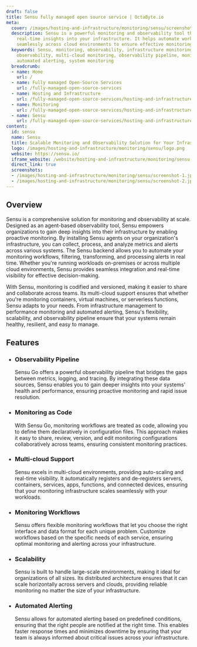```yaml
---
draft: false
title: Sensu fully managed open source service | OctaByte.io
meta:
  cover: /images/hosting-and-infrastructure/monitoring/sensu/screenshot-1.jpg
  description: Sensu is a powerful monitoring and observability tool that provides
    real-time insights into your infrastructure. It helps automate workflows and integrates
    seamlessly across cloud environments to ensure effective monitoring at scale.
  keywords: Sensu, monitoring, observability, infrastructure monitoring, agent-based
    observability, multi-cloud monitoring, observability pipeline, monitoring as code,
    automated alerting, system monitoring
  breadcrumb:
  - name: Home
    url: /
  - name: Fully managed Open-Source Services
    url: /fully-managed-open-source-services
  - name: Hosting and Infrastructure
    url: /fully-managed-open-source-services/hosting-and-infrastructure
  - name: Monitoring
    url: /fully-managed-open-source-services/hosting-and-infrastructure/monitoring
  - name: Sensu
    url: /fully-managed-open-source-services/hosting-and-infrastructure/monitoring/sensu
content:
  id: sensu
  name: Sensu
  title: Scalable Monitoring and Observability Solution for Your Infrastructure
  logo: /images/hosting-and-infrastructure/monitoring/sensu/logo.png
  website: https://sensu.io/
  iframe_website: /website/hosting-and-infrastructure/monitoring/sensu
  direct_link: true
  screenshots:
  - /images/hosting-and-infrastructure/monitoring/sensu/screenshot-1.jpg
  - /images/hosting-and-infrastructure/monitoring/sensu/screenshot-2.jpg
---
```


## Overview

Sensu is a comprehensive solution for monitoring and observability at scale. Designed as an agent-based observability tool, Sensu empowers organizations to gain deep insights into their infrastructure by enabling proactive monitoring. By installing Sensu agents on your organization's infrastructure, you can collect, process, and analyze metrics and alerts across various systems. The Sensu backend allows you to automate your monitoring workflows, filtering, transforming, and processing alerts in real time. Whether you're running workloads on-premises or across multiple cloud environments, Sensu provides seamless integration and real-time visibility for effective decision-making.

With Sensu, monitoring is codified and versioned, making it easier to share and collaborate across teams. Its multi-cloud support ensures that whether you're monitoring containers, virtual machines, or serverless functions, Sensu adapts to your needs. From infrastructure management to performance monitoring and automated alerting, Sensu's flexibility, scalability, and observability pipeline ensure that your systems remain healthy, resilient, and easy to manage.

## Features

- ### Observability Pipeline

  Sensu Go offers a powerful observability pipeline that bridges the gaps between metrics, logging, and tracing. By integrating these data sources, Sensu enables you to gain deeper insights into your systems' health and performance, ensuring proactive monitoring and rapid issue resolution.

- ### Monitoring as Code

  With Sensu Go, monitoring workflows are treated as code, allowing you to define them declaratively in configuration files. This approach makes it easy to share, review, version, and edit monitoring configurations collaboratively across teams, ensuring consistent monitoring practices.

- ### Multi-cloud Support

  Sensu excels in multi-cloud environments, providing auto-scaling and real-time visibility. It automatically registers and de-registers servers, containers, services, apps, functions, and connected devices, ensuring that your monitoring infrastructure scales seamlessly with your workloads.

- ### Monitoring Workflows

  Sensu offers flexible monitoring workflows that let you choose the right interface and data format for each unique problem. Customize workflows based on the specific needs of each service, ensuring optimal monitoring and alerting across your infrastructure.

- ### Scalability

  Sensu is built to handle large-scale environments, making it ideal for organizations of all sizes. Its distributed architecture ensures that it can scale horizontally across servers and clouds, providing reliable monitoring no matter the size of your infrastructure.

- ### Automated Alerting

  Sensu allows for automated alerting based on predefined conditions, ensuring that the right people are notified at the right time. This enables faster response times and minimizes downtime by ensuring that your team is always informed about critical issues across your infrastructure.
